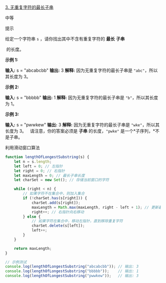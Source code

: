 [3. 无重复字符的最长子串](https://leetcode.cn/problems/longest-substring-without-repeating-characters/)

中等

提示

给定一个字符串 `s` ，请你找出其中不含有重复字符的 **最长** **子串**

 的长度。

**示例 1:**

**输入:** s = "abcabcbb"
**输出:** 3 
**解释:** 因为无重复字符的最长子串是 `"abc"`，所以其长度为 3。

**示例 2:**

**输入:** s = "bbbbb"
**输出:** 1
**解释:** 因为无重复字符的最长子串是 `"b"`，所以其长度为 1。

**示例 3:**

**输入:** s = "pwwkew"
**输出:** 3
**解释:** 因为无重复字符的最长子串是 `"wke"`，所以其长度为 3。
     请注意，你的答案必须是 **子串** 的长度，`"pwke"` 是一个*子序列，*不是子串。



利用滑动窗口算法

```javascript
function lengthOfLongestSubstring(s) {
    let n = s.length;
    let left = 0; // 左指针
    let right = 0; // 右指针
    let maxLength = 0; // 最长子串长度
    let charSet = new Set(); // 存储当前窗口的字符

    while (right < n) {
        // 如果字符不在集合中，则加入集合
        if (!charSet.has(s[right])) {
            charSet.add(s[right]);
            maxLength = Math.max(maxLength, right - left + 1); // 更新最长长度
            right++; // 右指针向右移动
        } else {
            // 如果字符在集合中，移动左指针，直到移除重复字符
            charSet.delete(s[left]);
            left++;
        }
    }

    return maxLength;
}

// 示例测试
console.log(lengthOfLongestSubstring("abcabcbb")); // 输出: 3
console.log(lengthOfLongestSubstring("bbbbb"));    // 输出: 1
console.log(lengthOfLongestSubstring("pwwkew"));   // 输出: 3

```


